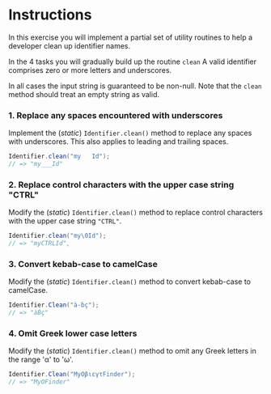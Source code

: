 # Instructions

In this exercise you will implement a partial set of utility routines to help a developer
clean up identifier names.

In the 4 tasks you will gradually build up the routine `clean` A valid identifier comprises
zero or more letters and underscores.

In all cases the input string is guaranteed to be non-null. Note that the `clean` method should treat an empty string as valid.

### 1. Replace any spaces encountered with underscores

Implement the (_static_) `Identifier.clean()` method to replace any spaces with underscores. This also applies to leading and trailing spaces.

```java
Identifier.clean("my   Id");
// => "my___Id"
```

### 2. Replace control characters with the upper case string "CTRL"

Modify the (_static_) `Identifier.clean()` method to replace control characters with the upper case string `"CTRL"`.

```java
Identifier.clean("my\0Id");
// => "myCTRLId",
```

### 3. Convert kebab-case to camelCase

Modify the (_static_) `Identifier.clean()` method to convert kebab-case to camelCase.

```java
Identifier.Clean("à-ḃç");
// => "àḂç"
```

### 4. Omit Greek lower case letters

Modify the (_static_) `Identifier.clean()` method to omit any Greek letters in the range 'α' to 'ω'.

```java
Identifier.Clean("MyΟβιεγτFinder");
// => "MyΟFinder"
```
